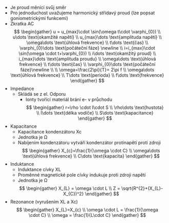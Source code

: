 - Je proud měnící svůj směr 
- Pro jednoduchost uvažujeme harmonický střídavý proud (lze popsat goniometrickými funkcemi) 
- Zkratka AC
$$
\begin{gather}
u = u_{max}\cdot \sin(\omega t\cdot \varphi_{0}) \\
u\dots \text{okamžité napětí} \\
u_{max}\dots \text{amplituda napětí} \\
\omega\dots \text{úhlová frekvence} \\
t\dots \text{čas} \\
\varphi_{0}\dots \text{počáteční fáze} \newline \\
i=i_{max}\cdot \sin(\omega \cdot t+\varphi_{0}) \\
i\dots \text{okamžitý proud} \\
i_{max}\dots \text{amplituda proudu} \\
\omega\dots \text{úhlová frekvence} \\
t\dots \text{čas}  \\
\varphi_{0}\dots \text{počáteční fáze}\newline \\ \\
\omega=\frac{2\pi}{T}= 2\pi f \\
\omega\dots \text{úhlová frekvence} \\
T\dots \text{perioda} \\
f\dots \text{frekvence}
\end{gather}
$$
- Impedance 
	- Skládá se z el. Odporu 
	    - Ionty tvořící materiál brání e- v průchodu 
$$
\begin{gather}
r=\rho \cdot I\cdot S \\
\rho\dots \text{hustota} \\
I\dots \text{délka vodiče} \\
S\dots \text{kapacitance}
\end{gather}
$$
- Kapacitance 
    - Kapacitance kondenzátoru Xc 
    - Jednotka je Ω 
    - Nabíjením kondenzátoru vytváří kondenzátor protinapětí proti zdroji 
$$
\begin{gather}
X_{c}=\frac{1}{\omega \cdot C} \\
\omega\dots \text{úhlová frekvence} \\
C\dots \text{kapacita}
\end{gather}
$$
- Induktance  
    - Induktance cívky XL 
    - Proměnné magnetické pole cívky indukuje proti zdroji napětí 
    - Jednotka je Ω 
$$
\begin{gather}
X_{L} = \omega \cdot L \\
Z = \sqrt{R^{2}+(X_{L}-X_{C})^2}
\end{gather}
$$
- Rezonance (vyrušením XL a Xc) 
$$
\begin{gather}
X_{L}=X_{c} \\
\omega \cdot L = \frac{1}{\omega \cdot C} \\
\omega = \frac{1}{L\cdot C}
\end{gather}
$$